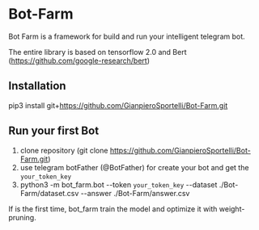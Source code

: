 # Bot-Farm
Bot Farm is a framework for build and run your intelligent telegram bot. 

The entire library is based on tensorflow 2.0 and Bert (https://github.com/google-research/bert)
## Installation
pip3 install git+https://github.com/GianpieroSportelli/Bot-Farm.git 

## Run your first Bot
1. clone repository (git clone https://github.com/GianpieroSportelli/Bot-Farm.git)
2. use telegram botFather (@BotFather) for create your bot and get the `your_token_key`
3. python3 -m bot_farm.bot --token `your_token_key` --dataset ./Bot-Farm/dataset.csv --answer ./Bot-Farm/answer.csv

If is the first time, bot_farm train the model and optimize it with weight-pruning.

